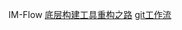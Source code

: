 IM-Flow
[底层构建工具重构之路](https://mp.weixin.qq.com/s/p9QX-iO7FCuh9HxWtt5PHQ)
[git工作流](https://mp.weixin.qq.com/s/WJpoU66XyFif8REodHonGg)